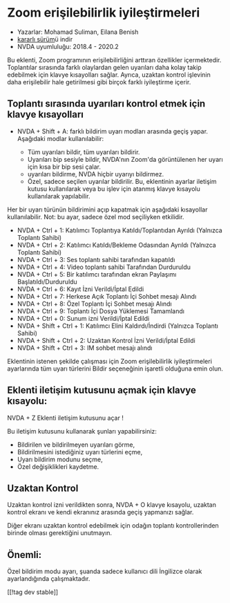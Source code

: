 # Zoom erişilebilirlik iyileştirmeleri #

* Yazarlar: Mohamad Suliman, Eilana Benish
* [kararlı sürüm][1]ü indir
* NVDA uyumluluğu: 2018.4 - 2020.2

Bu eklenti, Zoom programının erişilebilirliğini arttıran özellikler
içermektedir. Toplantılar sırasında farklı olaylardan gelen uyarıları daha
kolay takip edebilmek için klavye kısayolları sağlar. Ayrıca, uzaktan
kontrol işlevinin daha erişilebilir hale getirilmesi gibi birçok farklı
iyileştirme içerir.

## Toplantı sırasında uyarıları kontrol etmek için klavye kısayolları

* NVDA + Shift + A: farklı bildirim uyarı modları arasında geçiş
  yapar. Aşağıdaki modlar kullanılabilir:

    * Tüm uyarıları bildir, tüm uyarıları bildirir.
    * Uyarıları bip sesiyle bildir, NVDA'nın Zoom'da görüntülenen her uyarı
      için kısa bir bip sesi çalar.
    * uyarıları bildirme,  NVDA hiçbir uyarıyı bildirmez.
    * Özel, sadece seçilen uyarılar bildirilir. Bu, eklentinin ayarlar
      iletişim kutusu kullanılarak veya bu işlev için atanmış klavye
      kısayolu kullanılarak yapılabilir.

Her bir uyarı türünün bildirimini açıp kapatmak için aşağıdaki kısayollar
kullanılabilir. Not: bu ayar, sadece özel mod seçiliyken etkilidir.

* NVDA + Ctrl + 1: Katılımcı Toplantıya Katıldı/Toplantıdan Ayrıldı
  (Yalnızca Toplantı Sahibi)
* NVDA + Ctrl + 2: Katılımcı Katıldı/Bekleme Odasından Ayrıldı (Yalnızca
  Toplantı Sahibi)
* NVDA + Ctrl + 3: Ses toplantı sahibi tarafından kapatıldı
* NVDA + Ctrl + 4: Video toplantı sahibi Tarafından Durduruldu
* NVDA + Ctrl + 5: Bir katılımcı tarafından ekran Paylaşımı
  Başlatıldı/Durduruldu
* NVDA + Ctrl + 6: Kayıt İzni Verildi/İptal Edildi
* NVDA + Ctrl + 7: Herkese Açık Toplantı İçi Sohbet mesajı Alındı
* NVDA + Ctrl + 8: Özel Toplantı İçi Sohbet mesajı Alındı
* NVDA + Ctrl + 9: Toplantı İçi Dosya Yüklemesi Tamamlandı
* NVDA + Ctrl + 0: Sunum izni Verildi/İptal Edildi
* NVDA + Shift + Ctrl + 1: Katılımcı Elini Kaldırdı/İndirdi (Yalnızca
  Toplantı Sahibi)
* NVDA + Shift + Ctrl + 2: Uzaktan Kontrol İzni Verildi/İptal Edildi
* NVDA + Shift + Ctrl + 3: IM sohbet mesajı alındı


Eklentinin istenen şekilde çalışması için Zoom erişilebilirlik
iyileştirmeleri ayarlarında tüm uyarı türlerini Bildir seçeneğinin işaretli
olduğuna emin olun. 

## Eklenti iletişim kutusunu açmak için klavye kısayolu:

NVDA + Z Eklenti iletişim kutusunu açar !

Bu iletişim kutusunu kullanarak şunları yapabilirsiniz:

* Bildirilen ve bildirilmeyen uyarıları görme,
* Bildirilmesini istediğiniz uyarı türlerini eçme,
* Uyarı bildirim modunu seçme,
* Özel değişiklikleri kaydetme.

## Uzaktan Kontrol

Uzaktan kontrol izni verildikten sonra, NVDA + O klavye kısayolu, uzaktan
kontrol ekranı ve kendi ekranınız arasında geçiş yapmanızı sağlar.

Diğer ekranı uzaktan kontrol edebilmek için odağın toplantı kontrollerinden
birinde olması gerektiğini unutmayın.

## Önemli:

Özel bildirim modu ayarı, şuanda sadece kullanıcı dili İngilizce olarak
ayarlandığında çalışmaktadır.

[[!tag dev stable]]

[1]: https://addons.nvda-project.org/files/get.php?file=zoom
